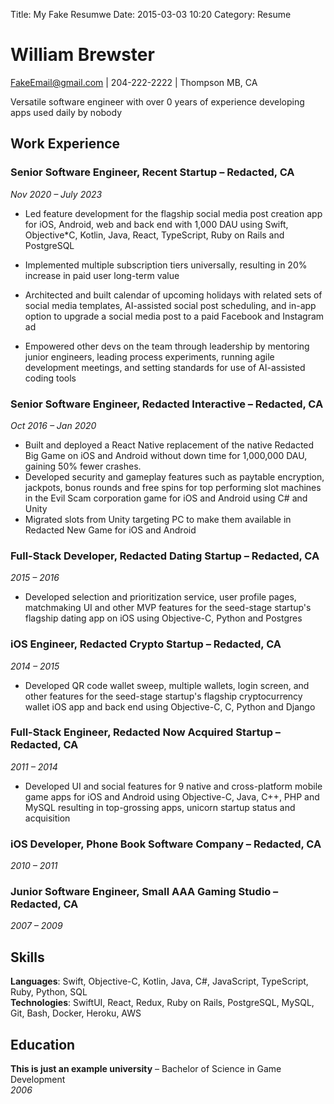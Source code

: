 Title: My Fake Resumwe
Date: 2015-03-03 10:20
Category: Resume
# William Brewster

FakeEmail@gmail.com | 204-222-2222 | Thompson MB, CA

Versatile software engineer with over 0 years of experience developing apps used daily by nobody

## Work Experience

### Senior Software Engineer, Recent Startup – Redacted, CA
*Nov 2020 – July 2023* 


* Led feature development for the flagship social media post creation app for iOS, Android, web and back end with 1,000 DAU using Swift, Objective*C, Kotlin, Java, React, TypeScript, Ruby on Rails and PostgreSQL 

* Implemented multiple subscription tiers universally, resulting in 20% increase in paid user long-term value 

* Architected and built calendar of upcoming holidays with related sets of social media templates, AI-assisted social post scheduling, and in-app option to upgrade a social media post to a paid Facebook and Instagram ad 

* Empowered other devs on the team through leadership by mentoring junior engineers, leading process experiments, running agile development meetings, and setting standards for use of AI-assisted coding tools 

### Senior Software Engineer, Redacted Interactive – Redacted, CA
*Oct 2016 – Jan 2020* 


* Built and deployed a React Native replacement of the native Redacted Big Game on iOS and Android without down time for 1,000,000 DAU, gaining 50% fewer crashes. 
* Developed security and gameplay features such as paytable encryption, jackpots, bonus rounds and free spins for top performing slot machines in the Evil Scam corporation game for iOS and Android using C# and Unity 
* Migrated slots from Unity targeting PC to make them available in Redacted New Game for iOS and Android 

### Full-Stack Developer, Redacted Dating Startup – Redacted, CA
*2015 – 2016*

* Developed selection and prioritization service, user profile pages, matchmaking UI and other MVP features for the seed-stage startup's flagship dating app on iOS using Objective-C, Python and Postgres 

### iOS Engineer, Redacted Crypto Startup – Redacted, CA
*2014 – 2015* 


* Developed QR code wallet sweep, multiple wallets, login screen, and other features for the seed-stage startup's flagship cryptocurrency wallet iOS app and back end using Objective-C, C, Python and Django 


### Full-Stack Engineer, Redacted Now Acquired Startup – Redacted, CA
*2011 – 2014*

* Developed UI and social features for 9 native and cross-platform mobile game apps for iOS and Android using Objective-C, Java, C++, PHP and MySQL resulting in top-grossing apps, unicorn startup status and acquisition 


### iOS Developer, Phone Book Software Company – Redacted, CA
*2010 – 2011*

### Junior Software Engineer, Small AAA Gaming Studio – Redacted, CA
*2007 – 2009*

## Skills

**Languages**: Swift, Objective-C, Kotlin, Java, C#, JavaScript, TypeScript, Ruby, Python, SQL  
**Technologies**: SwiftUI, React, Redux, Ruby on Rails, PostgreSQL, MySQL, Git, Bash, Docker, Heroku, AWS

## Education

**This is just an example university** – Bachelor of Science in Game Development  
*2006*